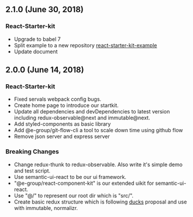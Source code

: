 ## 2.1.0 (June 30, 2018)

### React-Starter-kit
* Upgrade to babel 7
* Split example to a new repository [react-starter-kit-example](https://github.com/abrcdf1023/react-starter-kit-example)
* Update document

## 2.0.0 (June 14, 2018)

### React-Starter-kit
* Fixed servals webpack config bugs.
* Create home page to introduce our startkit.
* Update all dependencies and devDependencies to latest version including redux-observable@next and immutable@next.
* Add styled-components as basic library
* Add @e-group/git-flow-cli a tool to scale down time using github flow
* Remove json server and express server

### Breaking Changes
* Change redux-thunk to redux-observable. Also write it's simple demo and test script.
* Use semantic-ui-react to be our ui framework.
* "@e-group/react-component-kit" is our extended uikit for semantic-ui-react.
* Use "@/" to represent our root dir which is "src/".
* Create basic redux structure which is following [ducks](https://github.com/erikras/ducks-modular-redux) proposal and use with immutable, normalizr.
